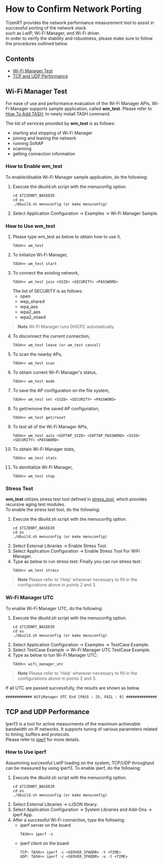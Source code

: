 # How to Confirm Network Porting
TizenRT provides the network performance measurement tool 
to assist in successful porting of the network stack  
such as LwIP, Wi-Fi Manager, and Wi-Fi driver.  
In order to verify the stability and robustness,
please make sure to follow the procedures outlined below.

## Contents
- [Wi-Fi Manager Test](#wi-fi-manager-test)
- [TCP and UDP Performance](#tcp-and-udp-performance)

## Wi-Fi Manager Test
For ease of use and performance evaluation of the Wi-Fi Manager APIs, Wi-Fi Manager supports sample application, called **wm_test**.
Please refer to [How To Add TASH](HowToAddTASHCMD.md), to newly install TASH command.  

The list of services provided by **wm_test** is as follows:
- starting and stopping of Wi-Fi Manager
- joining and leaving the network
- running SoftAP
- scanning
- getting connection information

### How to Enable **wm_test**
To enable/disable Wi-Fi Manager sample application, do the following:
1. Execute the dbuild.sh script with the menuconfig option.
	```
	cd $TIZENRT_BASEDIR
	cd os
	./dbuild.sh menuconfig (or make menuconfig)
	```
2. Select Application Configuration -> Examples -> Wi-Fi Manager Sample.

### How to Use **wm_test**
1. Please type wm_test as below to obtain how to use it,
	```
	TASH>> wm_test
	```
2. To initialize Wi-Fi Manager,
	```
	TASH>> wm_test start
	```
3. To connect the existing network,
	```
	TASH>> wm_test join <SSID> <SECURITY> <PASSWORD>
	```
	The list of SECURITY is as follows:
	- open
	- wep_shared
	- wpa_aes
	- wpa2_aes
	- wpa2_mixed
> **Note**
> Wi-Fi Manager runs DHCPC automatically.

4. To disconnect the current connection,
	```
	TASH>> wm_test leave (or wm_test cancel)
	```
5. To scan the nearby APs,
	```
	TASH>> wm_test scan
	```
6. To obtain current Wi-Fi Manager's status,
	```
	TASH>> wm_test mode
	```
7. To save the AP configuration on the file system,
	```
	TASH>> wm_test set <SSID> <SECURITY> <PASSWORD>
	```
8. To get/remove the saved AP configuration,
	```
	TASH>> wm_test get/reset
	```
9. To test all of the Wi-Fi Manager APIs,
	```
	TASH>> wm_test auto <SOFTAP_SSID> <SOFTAP_PASSWORD> <SSID> <SECURITY> <PASSWORD>
	```
10. To obtain Wi-Fi Manager stats,
	```
	TASH>> wm_test stats
	```
11. To deinitialize Wi-Fi Manager,
	```
	TASH>> wm_test stop
	```

### Stress Test
**wm_test** utilizes stress test tool defined in [stress_tool](../external/stress_tool/),
which provides recursive aging test modules.  
To enable the stress test tool, do the following:
1. Execute the dbuild.sh script with the menuconfig option.
	```
	cd $TIZENRT_BASEDIR
	cd os
	./dbuild.sh menuconfig (or make menuconfig)
	```
2. Select External Libraries -> Enable Stress Tool.
3. Select Application Configuration -> Enable Stress Tool For WiFi Manager.
4. Type as below to run stress test:
Finally you can run stress test:
	```
	TASH>> wm_test stress
	```
> **Note**
> Please refer to 'Help' wherever necessary to fill in the configurations above in points 2 and 3.
### Wi-Fi Manager UTC
To enable Wi-Fi Manager UTC, do the following:
1. Execute the dbuild.sh script with the menuconfig option.
	```
	cd $TIZENRT_BASEDIR
	cd os
	./dbuild.sh menuconfig (or make menuconfig)
	```
2. Select Application Configuration -> Examples -> TestCase Example.
3. Select TestCase Example -> Wi-Fi Manager UTC TestCase Example.
4. Type as below to tun Wi-Fi Manager UTC:
	```
	TASH>> wifi_manager_utc
	```
> **Note**
> Please refer to 'Help' wherever necessary to fill in the configurations above in points 2 and 3.

If all UTC are passed successfully, the results are shown as below.
```
############ WiFiManager UTC End [PASS : 25, FAIL : 0] ##############
```

## TCP and UDP Performance
Iperf3 is a tool for active measurments of the maximum achievable bandwidth on IP networks.
It supports tuning of various parameters related to timing, buffers and protocols.  
Please refer to [iperf](https://iperf.fr) for more details.

### How to Use iperf
Assumming successful LwIP loading on the system, TCP/UDP throughput can be measured by using iperf3.
To enable iperf, do the following:
1. Execute the dbuild.sh script with the menuconfig option.
	```
	cd $TIZENRT_BASEDIR
	cd os
	./dbuild.sh menuconfig (or make menuconfig)
	```
2. Select External Libraries -> cJSON library.
3. Select Application Configuration -> System Libraries and Add-Ons -> iperf App.
4. After a successful Wi-Fi connection, type the following:
	* iperf server on the board
		```
		TASH>> iperf -s
		```
	* iperf client on the board
		```
		TCP: TASH>> iperf -c <SERVER_IPADDR> -t <TIME>
		UDP: TASH>> iperf -c <SERVER_IPADDR> -u -t <TIME>
		```

